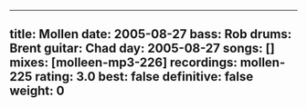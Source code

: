 
---
title: Mollen
date: 2005-08-27
bass:	Rob
drums:	Brent
guitar:	Chad
day: 2005-08-27
songs: []
mixes: [molleen-mp3-226]
recordings: mollen-225
rating: 3.0
best: false
definitive: false
weight: 0
---
